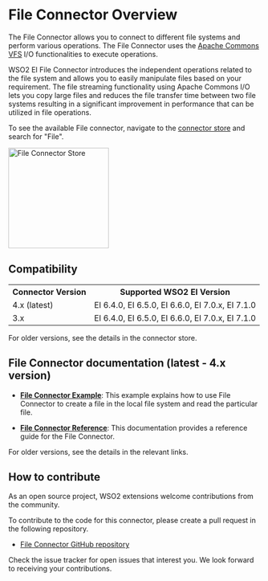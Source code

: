 # File Connector Overview

The File Connector allows you to connect to different file systems and perform various operations. The File Connector uses the [Apache Commons VFS](https://commons.apache.org/proper/commons-vfs/) I/O functionalities to execute operations.

WSO2 EI File Connector introduces the independent operations related to the file system and allows you to easily manipulate files based on your requirement. The file streaming functionality using Apache Commons I/O lets you copy large files and reduces the file transfer time between two file systems resulting in a significant improvement in performance that can be utilized in file operations.

To see the available File connector, navigate to the [connector store](https://store.wso2.com/store/assets/esbconnector/list) and search for "File".

<img src="{{base_path}}/assets/img/integrate/connectors/file-connector-store.png" title="File Connector Store" width="200" alt="File Connector Store"/>

## Compatibility

<table>
	<tr>
		<th>
			Connector Version
		</th>
		<th>
			Supported WSO2 EI Version
		</th>
	</tr>
	<tr>
		<td>
			4.x (latest)
		</td>
		<td>
			EI 6.4.0, EI 6.5.0, EI 6.6.0, EI 7.0.x, EI 7.1.0
		</td>
	</tr>
	<tr>
		<td>
			3.x
		</td>
		<td>
			EI 6.4.0, EI 6.5.0, EI 6.6.0, EI 7.0.x, EI 7.1.0
		</td>
	</tr>
</table>

For older versions, see the details in the connector store.

## File Connector documentation (latest - 4.x version)

* **[File Connector Example]({{base_path}}/reference/connectors/file-connector/file-connector-example/)**: This example explains how to use File Connector to create a file in the local file system and read the particular file. 

* **[File Connector Reference]({{base_path}}/reference/connectors/file-connector/file-connector-config/)**: This documentation provides a reference guide for the File Connector.

For older versions, see the details in the relevant links.

## How to contribute

As an open source project, WSO2 extensions welcome contributions from the community. 

To contribute to the code for this connector, please create a pull request in the following repository. 

* [File Connector GitHub repository](https://github.com/wso2-extensions/esb-connector-file)

Check the issue tracker for open issues that interest you. We look forward to receiving your contributions.
